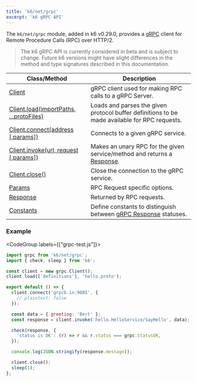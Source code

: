 ```yaml
---
title: 'k6/net/grpc'
excerpt: 'k6 gRPC API'
---
```


The `k6/net/grpc` module, added in k6 v0.29.0, provides a [gRPC](https://grpc.io/) client for Remote Procedure Calls (RPC) over HTTP/2.

<Blockquote mod="warning">

The k6 gRPC API is currently considered in beta and is subject to change. Future k6 versions might have slight differences in the method and type signatures described in this documentation.

</Blockquote>

| Class/Method                                                                                                              | Description                                                                                                           |
| ------------------------------------------------------------------------------------------------------------------------- | --------------------------------------------------------------------------------------------------------------------- |
| [Client](/javascript-api/v0.32/k6-net-grpc/client)                                                                        | gRPC client used for making RPC calls to a gRPC Server.                                                               |
| [Client.load(importPaths, ...protoFiles)](/javascript-api/v0.32/k6-net-grpc/client/client-load-importpaths----protofiles) | Loads and parses the given protocol buffer definitions to be made available for RPC requests.                         |
| [Client.connect(address [,params])](/javascript-api/v0.32/k6-net-grpc/client/client-connect-address-params)               | Connects to a given gRPC service.                                                                                     |
| [Client.invoke(url, request [,params])](/javascript-api/v0.32/k6-net-grpc/client/client-invoke-url-request-params)        | Makes an unary RPC for the given service/method and returns a [Response](/javascript-api/v0.32/k6-net-grpc/response). |
| [Client.close()](/javascript-api/v0.32/k6-net-grpc/client/client-close)                                                   | Close the connection to the gRPC service.                                                                             |
| [Params](/javascript-api/v0.32/k6-net-grpc/params)                                                                        | RPC Request specific options.                                                                                         |
| [Response](/javascript-api/v0.32/k6-net-grpc/response)                                                                    | Returned by RPC requests.                                                                                             |
| [Constants](/javascript-api/v0.32/k6-net-grpc/constants)                                                                  | Define constants to distinguish between [gRPC Response](/javascript-api/v0.32/k6-net-grpc/response) statuses.         |

### Example

<CodeGroup labels={["grpc-test.js"]}>

```javascript
import grpc from 'k6/net/grpc';
import { check, sleep } from 'k6';

const client = new grpc.Client();
client.load(['definitions'], 'hello.proto');

export default () => {
  client.connect('grpcb.in:9001', {
    // plaintext: false
  });

  const data = { greeting: 'Bert' };
  const response = client.invoke('hello.HelloService/SayHello', data);

  check(response, {
    'status is OK': (r) => r && r.status === grpc.StatusOK,
  });

  console.log(JSON.stringify(response.message));

  client.close();
  sleep(1);
};
```

</CodeGroup>
